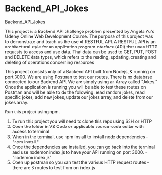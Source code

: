 # Backend_API_Jokes
Backend_API_Jokes

This project is a Backend API challenge problem presented by Angela Yu's Udemy Online Web Development Course. The purpose of this project was to demonstrate and teach us the use of RESTFUL API.
A RESTFUL API is an architectural style for an application program interface (API) that uses HTTP requests to access and use data. That data can be used to GET, PUT, POST and DELETE data types, which refers to the reading, updating, creating and deleting of operations concerning resources

This project consists only of a Backend API built from Nodejs, & running on port 3000. We are using Postman to test our routes. There is no database connected to our Backend API. We are simply using an Array called "Jokes."
Once the application is running you will be able to test these routes on Postman and will be able to do the following:  read random jokes, read specific jokes,  add new jokes, update our jokes array, and delete from our jokes array.


Run this project using npm.

1) To run this project you will need to clone this repo using SSH or HTTP
2) Open the folder in VS Code or applicable source-code editor with access to terminal
3) When in the terminal, use npm install to install node dependencies - "npm install."
4) Once the dependencies are installed, you can go back into the terminal and use nodemon index.js to have your API running on port 3000. - "nodemon index.js"
5) Open up postman so you can test the various HTTP request routes - there are 8 routes to test from on index.js


